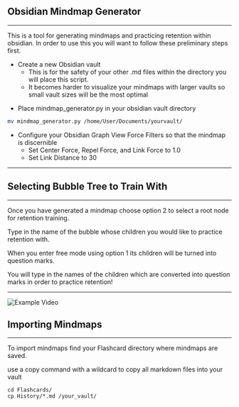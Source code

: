 ## Obsidian Mindmap Generator
---

This is a tool for generating mindmaps and practicing retention within obsidian. In order to use this you will want to follow these preliminary steps first.

* Create a new Obsidian vault
	* This is for the safety of your other .md files within the directory you will place this script.
	* It becomes harder to visualize your mindmaps with larger vaults so small vault sizes will be the most optimal

- Place mindmap_generator.py in your obsidian vault directory
```bash
mv mindmap_generator.py /home/User/Documents/yourvault/
```
- Configure your Obsidian Graph View Force Filters so that the mindmap is discernible
	- Set Center Force, Repel Force, and Link Force to 1.0
	- Set Link Distance to 30
 
---
## Selecting Bubble Tree to Train With
---

Once you have generated a mindmap choose option 2 to select a root node for retention training.

Type in the name of the bubble whose children you would like to practice retention with.


When you enter free mode using option 1 its children will be turned into question marks.

You will type in the names of the children which are converted into question marks in order to practice retention!

---

![Example Video](https://imgur.com/W9uLAlh.gif)

## Importing Mindmaps
---

To import mindmaps find your Flashcard directory where mindmaps are saved.

use a copy command with a wildcard to copy all markdown files into your vault

```
cd Flashcards/
cp History/*.md /your_vault/
```

